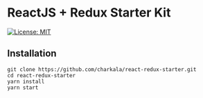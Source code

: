 # ReactJS + Redux Starter Kit

[![License: MIT](https://img.shields.io/badge/License-MIT-yellow.svg)](https://opensource.org/licenses/MIT)

## Installation

```
git clone https://github.com/charkala/react-redux-starter.git
cd react-redux-starter
yarn install
yarn start
```

